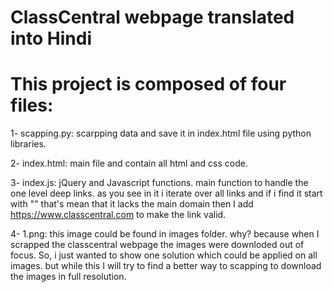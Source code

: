 # ClassCentral webpage translated into Hindi

# This project is composed of four files: 

1- scapping.py: scarpping data and save it in index.html file using python libraries.

2- index.html: main file and contain all html and css code.

3- index.js: jQuery and Javascript functions. main function to handle the one level deep links. as you see in it i iterate over all links and 
if i find it start with "\" that's mean that it lacks the main domain then I add https://www.classcentral.com to make the link valid. 

4- 1.png: this image could be found in images folder. why? because when I scrapped the classcentral webpage the images were downloded out of focus. 
So, i just wanted to show one solution which could be applied on all images. but while this I will try to find a better way to scapping to download the 
images in full resolution. 
